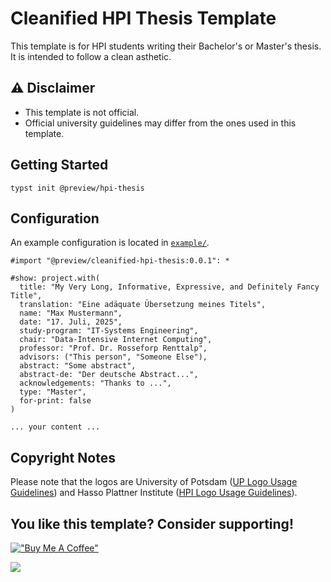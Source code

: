# Cleanified HPI Thesis Template

This template is for HPI students writing their Bachelor's or Master's thesis. It is intended to follow a clean asthetic.

## ⚠️ Disclaimer
- This template is not official.
- Official university guidelines may differ from the ones used in this template.

## Getting Started

```
typst init @preview/hpi-thesis
```

## Configuration

An example configuration is located in [`example/`](./example/main.typ).

```typst
#import "@preview/cleanified-hpi-thesis:0.0.1": *

#show: project.with(
  title: "My Very Long, Informative, Expressive, and Definitely Fancy Title",
  translation: "Eine adäquate Übersetzung meines Titels",
  name: "Max Mustermann",
  date: "17. Juli, 2025",
  study-program: "IT-Systems Engineering",
  chair: "Data-Intensive Internet Computing",
  professor: "Prof. Dr. Rosseforp Renttalp",
  advisors: ("This person", "Someone Else"),
  abstract: "Some abstract",
  abstract-de: "Der deutsche Abstract...",
  acknowledgements: "Thanks to ...",
  type: "Master",
  for-print: false
)

... your content ...
```

## Copyright Notes

Please note that the logos are University of Potsdam ([UP Logo Usage Guidelines](https://www.uni-potsdam.de/fileadmin/projects/zim/files/MMP/PDF_Dateien_MMP/250509-Leitfaden_DigitalPrint-web.pdf)) and Hasso Plattner Institute ([HPI Logo Usage Guidelines](https://hpi.de/en/imprint/)).

## You like this template? Consider supporting!

[!["Buy Me A Coffee"](https://www.buymeacoffee.com/assets/img/custom_images/orange_img.png)](https://coff.ee/robert.richter)

![](./0.0.1/thumbnail.png)
